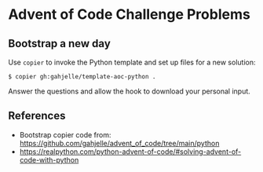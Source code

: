 # Advent of Code Challenge Problems

## Bootstrap a new day
Use `copier` to invoke the Python template and set up files for a new solution:

```console
$ copier gh:gahjelle/template-aoc-python .
```

Answer the questions and allow the hook to download your personal input.

## References

  * Bootstrap copier code from: https://github.com/gahjelle/advent_of_code/tree/main/python
  * https://realpython.com/python-advent-of-code/#solving-advent-of-code-with-python
